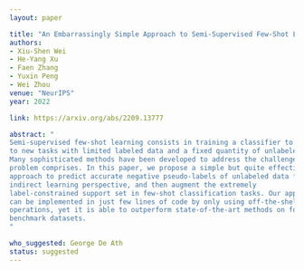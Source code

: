 ```yaml
---
layout: paper

title: "An Embarrassingly Simple Approach to Semi-Supervised Few-Shot Learning"
authors:
- Xiu-Shen Wei
- He-Yang Xu
- Faen Zhang
- Yuxin Peng
- Wei Zhou
venue: "NeurIPS"
year: 2022

link: https://arxiv.org/abs/2209.13777

abstract: "
Semi-supervised few-shot learning consists in training a classifier to adapt
to new tasks with limited labeled data and a fixed quantity of unlabeled data.
Many sophisticated methods have been developed to address the challenges this
problem comprises. In this paper, we propose a simple but quite effective
approach to predict accurate negative pseudo-labels of unlabeled data from an
indirect learning perspective, and then augment the extremely
label-constrained support set in few-shot classification tasks. Our approach
can be implemented in just few lines of code by only using off-the-shelf
operations, yet it is able to outperform state-of-the-art methods on four
benchmark datasets.
"

who_suggested: George De Ath
status: suggested
---
```

